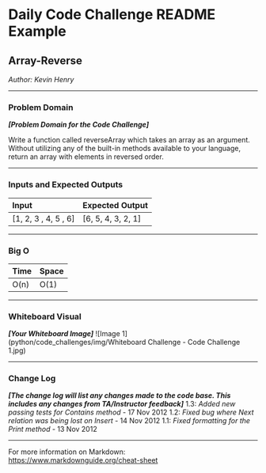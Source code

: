 # Daily Code Challenge README Example

## Array-Reverse
*Author: Kevin Henry*

---

### Problem Domain
***[Problem Domain for the Code Challenge]***

Write a function called reverseArray which takes an array as an argument. Without utilizing any of the built-in methods available to your language, return an array with elements in reversed order.

---

### Inputs and Expected Outputs

| Input | Expected Output |
| :----------- | :----------- |
| [1, 2, 3 , 4, 5 , 6] | [6, 5, 4, 3, 2, 1] |


---

### Big O


| Time | Space |
| :----------- | :----------- |
| O(n) | O(1) |


---


### Whiteboard Visual
***[Your Whiteboard Image]***
![Image 1](python/code_challenges/img/Whiteboard Challenge - Code Challenge 1.jpg)


---

### Change Log
***[The change log will list any changes made to the code base. This includes any changes from TA/Instructor feedback]***
1.3: *Added new passing tests for Contains method* - 17 Nov 2012
1.2: *Fixed bug where Next relation was being lost on Insert* - 14 Nov 2012
1.1: *Fixed formatting for the Print method* - 13 Nov 2012

---

For more information on Markdown: https://www.markdownguide.org/cheat-sheet

